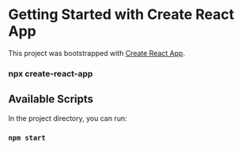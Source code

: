 # Getting Started with Create React App

This project was bootstrapped with [Create React App](https://github.com/facebook/create-react-app).


### npx create-react-app

## Available Scripts

In the project directory, you can run:

### `npm start`
